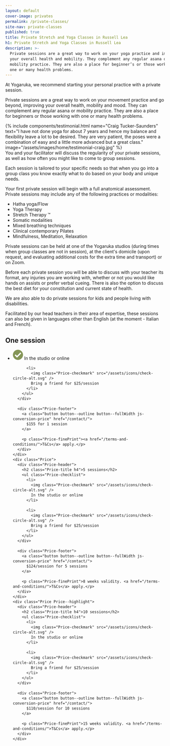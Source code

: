 ```yaml
---
layout: default
cover-image: privates
permalink: /private-classes/
site-nav: private-classes
published: true
title: Private Stretch and Yoga Classes in Russell Lea
h1: Private Stretch and Yoga Classes in Russell Lea
description: >-
  Private sessions are a great way to work on your yoga practice and improve
  your overall health and mobility. They complement any regular asana or
  mobility practice. They are also a place for beginner’s or those working with
  one or many health problems.
---
```


<section markdown="1" class="Longform Longform--blogpost">
At Yogaruka, we recommend starting your personal practice with a private session.

Private sessions are a great way to work on your movement practice and go beyond, improving your overall health, mobility and mood. They can complement any regular asana or mobility practice. They are also a place for beginners or those working with one or many health problems.
</section>

<section class="container container--sm">
{% include components/testimonial.html name="Craig Tucker-Saunders" text="I have not done yoga for about 7 years and hence my balance and flexibility leave a lot to be desired. They are very patient, the poses were a combination of easy and a little more advanced but a great class." image="/assets/images/home/testimonial-craig.jpg" %}
</section>

<section markdown="1" class="Longform Longform--blogpost">
You and your facilitator will discuss the regularity of your private sessions, as well as how often you might like to come to group sessions.

Each session is tailored to your specific needs so that when you go into a group class you know exactly what to do based on your body and unique needs.

Your first private session will begin with a full anatomical assessment. Private sessions may include any of the following practices or modalities:

- Hatha yoga/Flow
- Yoga Therapy
- Stretch Therapy ™ 
- Somatic modalities
- Mixed breathing techniques 
- Clinical contemporary Pilates
- Mindfulness, Meditation, Relaxation

Private sessions can be held at one of the Yogaruka studios (during times when group classes are not in session), at the client's domicile (upon request, and evaluating additional costs for the extra time and transport) or on Zoom.

Before each private session you will be able to discuss with your teacher its format, any injuries you are working with, whether or not you would like hands on assists or prefer verbal cueing. There is also the option to discuss the best diet for your constitution and current state of health.

We are also able to do private sessions for kids and people living with disabilities.

Facilitated by our head teachers in their area of expertise, these sessions can also be given in languages other than English (at the moment - Italian and French).
</section>

<div class="container container--lg">
  <div class="Prices">
    <div class="Price">
      <div class="Price-header">
        <h2 class="Price-title h4">One session</h2>
        <ul class="Price-checklist">
          <li>
            <img class="Price-checkmark" src="/assets/icons/check-circle-alt.svg" />
            In the studio or online
          </li>

          <li>
            <img class="Price-checkmark" src="/assets/icons/check-circle-alt.svg" />
            Bring a friend for $25/session
          </li>
        </ul>
      </div>

      <div class="Price-footer">
        <a class="button button--outline button--fullWidth js-conversion-price" href="/contact/">
          $155 for 1 session
        </a>

        <p class="Price-finePrint"><a href="/terms-and-conditions/">T&Cs</a> apply.</p>
      </div>
    </div>
    <div class="Price">
      <div class="Price-header">
        <h2 class="Price-title h4">5 sessions</h2>
        <ul class="Price-checklist">
          <li>
            <img class="Price-checkmark" src="/assets/icons/check-circle-alt.svg" />
            In the studio or online
          </li>

          <li>
            <img class="Price-checkmark" src="/assets/icons/check-circle-alt.svg" />
            Bring a friend for $25/session
          </li>
        </ul>
      </div>

      <div class="Price-footer">
        <a class="button button--outline button--fullWidth js-conversion-price" href="/contact/">
          $124/session for 5 sessions
        </a>

        <p class="Price-finePrint">8 weeks validity. <a href="/terms-and-conditions/">T&Cs</a> apply.</p>
      </div>
    </div>
    <div class="Price Price--highlight">
      <div class="Price-header">
        <h2 class="Price-title h4">10 sessions</h2>
        <ul class="Price-checklist">
          <li>
            <img class="Price-checkmark" src="/assets/icons/check-circle-alt.svg" />
            In the studio or online
          </li>

          <li>
            <img class="Price-checkmark" src="/assets/icons/check-circle-alt.svg" />
            Bring a friend for $25/session
          </li>
        </ul>
      </div>

      <div class="Price-footer">
        <a class="button button--outline button--fullWidth js-conversion-price" href="/contact/">
          $110/session for 10 sessions
        </a>

        <p class="Price-finePrint">15 weeks validity. <a href="/terms-and-conditions/">T&Cs</a> apply.</p>
      </div>
    </div>
  </div>
</div>
